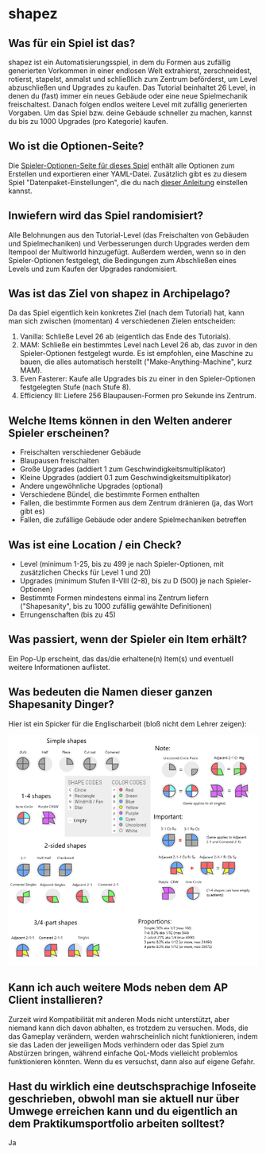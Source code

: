 # shapez

## Was für ein Spiel ist das?

shapez ist ein Automatisierungsspiel, in dem du Formen aus zufällig generierten Vorkommen in einer endlosen Welt 
extrahierst, zerschneidest, rotierst, stapelst, anmalst und schließlich zum Zentrum beförderst, um Level abzuschließen
und Upgrades zu kaufen. Das Tutorial beinhaltet 26 Level, in denen du (fast) immer ein neues Gebäude oder eine neue
Spielmechanik freischaltest. Danach folgen endlos weitere Level mit zufällig generierten Vorgaben. Um das Spiel bzw.
deine Gebäude schneller zu machen, kannst du bis zu 1000 Upgrades (pro Kategorie) kaufen.

## Wo ist die Optionen-Seite?

Die [Spieler-Optionen-Seite für dieses Spiel](../player-options) enthält alle Optionen zum Erstellen und exportieren 
einer YAML-Datei.
Zusätzlich gibt es zu diesem Spiel "Datenpaket-Einstellungen", die du nach 
[dieser Anleitung](/tutorial/shapez/datapackage_settings/de) einstellen kannst.

## Inwiefern wird das Spiel randomisiert?

Alle Belohnungen aus den Tutorial-Level (das Freischalten von Gebäuden und Spielmechaniken) und Verbesserungen durch
Upgrades werden dem Itempool der Multiworld hinzugefügt. Außerdem werden, wenn so in den Spieler-Optionen festgelegt,
die Bedingungen zum Abschließen eines Levels und zum Kaufen der Upgrades randomisiert.

## Was ist das Ziel von shapez in Archipelago?

Da das Spiel eigentlich kein konkretes Ziel (nach dem Tutorial) hat, kann man sich zwischen (momentan) 4 verschiedenen
Zielen entscheiden:
1. Vanilla: Schließe Level 26 ab (eigentlich das Ende des Tutorials).
2. MAM: Schließe ein bestimmtes Level nach Level 26 ab, das zuvor in den Spieler-Optionen festgelegt wurde. Es ist
empfohlen, eine Maschine zu bauen, die alles automatisch herstellt ("Make-Anything-Machine", kurz MAM).
3. Even Fasterer: Kaufe alle Upgrades bis zu einer in den Spieler-Optionen festgelegten Stufe (nach Stufe 8).
4. Efficiency III: Liefere 256 Blaupausen-Formen pro Sekunde ins Zentrum.

## Welche Items können in den Welten anderer Spieler erscheinen?

- Freischalten verschiedener Gebäude
- Blaupausen freischalten
- Große Upgrades (addiert 1 zum Geschwindigkeitsmultiplikator)
- Kleine Upgrades (addiert 0.1 zum Geschwindigkeitsmultiplikator)
- Andere ungewöhnliche Upgrades (optional)
- Verschiedene Bündel, die bestimmte Formen enthalten
- Fallen, die bestimmte Formen aus dem Zentrum dränieren (ja, das Wort gibt es)
- Fallen, die zufällige Gebäude oder andere Spielmechaniken betreffen

## Was ist eine Location / ein Check?

- Level (minimum 1-25, bis zu 499 je nach Spieler-Optionen, mit zusätzlichen Checks für Level 1 und 20)
- Upgrades (minimum Stufen II-VIII (2-8), bis zu D (500) je nach Spieler-Optionen)
- Bestimmte Formen mindestens einmal ins Zentrum liefern ("Shapesanity", bis zu 1000 zufällig gewählte Definitionen)
- Errungenschaften (bis zu 45)

## Was passiert, wenn der Spieler ein Item erhält?

Ein Pop-Up erscheint, das das/die erhaltene(n) Item(s) und eventuell weitere Informationen auflistet.

## Was bedeuten die Namen dieser ganzen Shapesanity Dinger?

Hier ist ein Spicker für die Englischarbeit (bloß nicht dem Lehrer zeigen):

![image](https://raw.githubusercontent.com/ArchipelagoMW/Archipelago/refs/heads/main/worlds/shapez/docs/shapesanity_full.png)

## Kann ich auch weitere Mods neben dem AP Client installieren?

Zurzeit wird Kompatibilität mit anderen Mods nicht unterstützt, aber niemand kann dich davon abhalten, es trotzdem zu
versuchen. Mods, die das Gameplay verändern, werden wahrscheinlich nicht funktionieren, indem sie das Laden der 
jeweiligen Mods verhindern oder das Spiel zum Abstürzen bringen, während einfache QoL-Mods vielleicht problemlos
funktionieren könnten. Wenn du es versuchst, dann also auf eigene Gefahr.

## Hast du wirklich eine deutschsprachige Infoseite geschrieben, obwohl man sie aktuell nur über Umwege erreichen kann und du eigentlich an dem Praktikumsportfolio arbeiten solltest?

Ja

